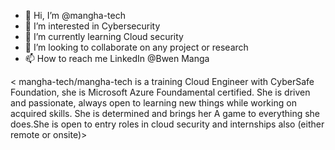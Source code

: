 - 👋 Hi, I’m @mangha-tech
- 👀 I’m interested in Cybersecurity  
- 🌱 I’m currently learning Cloud security 
- 💞️ I’m looking to collaborate on any project or research 
- 📫 How to reach me LinkedIn @Bwen Manga 

<
mangha-tech/mangha-tech is a training Cloud Engineer with CyberSafe Foundation, she is Microsoft Azure Foundamental certified. She is driven and passionate, always open to learning new things while working on acquired skills. She is determined and brings her A game to everything she does.She is open to entry roles in cloud security and internships also (either remote or onsite)>
